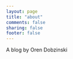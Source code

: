 ```yaml
---
layout: page
title: "about"
comments: false
sharing: false
footer: false
---
```

A blog by Oren Dobzinski
